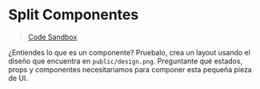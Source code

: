 # Split Componentes

> [Code Sandbox](https://codesandbox.io/s/02-split-components-q8u2y)

¿Entiendes lo que es un componente? Pruebalo, crea un layout usando el diseño que encuentra en `public/design.png`. Preguntante qué estados, props y componentes necesitariamos para componer esta pequeña pieza de UI.
